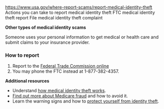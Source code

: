 

https://www.usa.gov/where-report-scams/report-medical-identity-theft
Actions you can take to report medical identity theft
FTC medical identity theft report
File medical identity theft complaint

**Other types of medical identity scams**

Someone uses your personal information to get medical or health care and submit claims to your insurance provider.

### How to report

1. Report to the [Federal Trade Commission online](https://reportfraud.ftc.gov/?orgcode=USAGOV)
2. You may phone the FTC instead at 1-877-382-4357.

**Additional resources**

* Understand [how medical identity theft works](https://consumer.ftc.gov/articles/what-know-about-medical-identity-theft).
* [Find out more about Medicare fraud](https://www.medicare.gov/basics/reporting-medicare-fraud-and-abuse) and how to avoid it.
* Learn the warning signs and how to [protect yourself from identity theft](https://www.usa.gov/identity-theft).
